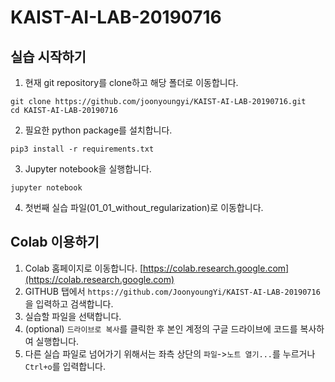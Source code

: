 # KAIST-AI-LAB-20190716

## 실습 시작하기

1. 현재 git repository를 clone하고 해당 폴더로 이동합니다.
```
git clone https://github.com/joonyoungyi/KAIST-AI-LAB-20190716.git
cd KAIST-AI-LAB-20190716
```
2. 필요한 python package를 설치합니다.
```
pip3 install -r requirements.txt
```
3. Jupyter notebook을 실행합니다.
```
jupyter notebook
```
4. 첫번째 실습 파일(01_01_without_regularization)로 이동합니다.

## Colab 이용하기
1.  Colab 홈페이지로 이동합니다.
[https://colab.research.google.com](https://colab.research.google.com)
2. GITHUB 탭에서 `https://github.com/JoonyoungYi/KAIST-AI-LAB-20190716`을 입력하고 검색합니다.
3. 실습할 파일을 선택합니다.
4. (optional) `드라이브로 복사`를 클릭한 후 본인 계정의 구글 드라이브에 코드를 복사하여 실행합니다.
5. 다른 실습 파일로 넘어가기 위해서는 좌측 상단의 `파일`->`노트 열기...`를 누르거나 `Ctrl+o`를 입력합니다.
